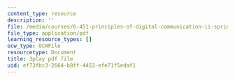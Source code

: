 ```yaml
---
content_type: resource
description: ''
file: /media/courses/6-451-principles-of-digital-communication-ii-spring-2005/ef73fbc32664b8ff4453efe71f5edaf1_vXB3QmTg8YQ.pdf
file_type: application/pdf
learning_resource_types: []
ocw_type: OCWFile
resourcetype: Document
title: 3play pdf file
uid: ef73fbc3-2664-b8ff-4453-efe71f5edaf1
---
```

